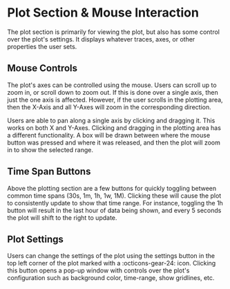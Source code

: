 # Plot Section & Mouse Interaction

The plot section is primarily for viewing the plot, but also has some control over the plot's settings.
It displays whatever traces, axes, or other properties the user sets.



## Mouse Controls

The plot's axes can be controlled using the mouse. Users can scroll up to zoom in, or scroll down to zoom out. If this is done over a single axis, then just the one axis is affected.
However, if the user scrolls in the plotting area, then the X-Axis and all Y-Axes will zoom in the corresponding direction.

Users are able to pan along a single axis by clicking and dragging it. This works on both X and Y-Axes.
Clicking and dragging in the plotting area has a different functionality.
A box will be drawn between where the mouse button was pressed and where it was released, and then the plot will zoom in to show the selected range.



## Time Span Buttons

Above the plotting section are a few buttons for quickly toggling between common time spans (30s, 1m, 1h, 1w, 1M).
Clicking these will cause the plot to consistently update to show that time range.
For instance, toggling the 1h button will result in the last hour of data being shown, and every 5 seconds the plot will shift to the right to update.



## Plot Settings

Users can change the settings of the plot using the settings button in the top left corner of the plot marked with a :octicons-gear-24: icon.
Clicking this button opens a pop-up window with controls over the plot's configuration such as background color, time-range, show gridlines, etc.